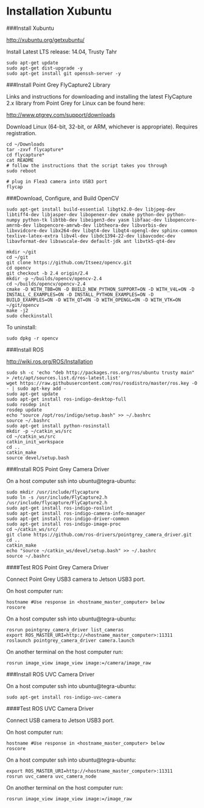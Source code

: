 Installation Xubuntu
====================


###Install Xubuntu

<http://xubuntu.org/getxubuntu/>

Install Latest LTS release: 14.04, Trusty Tahr

```shell
sudo apt-get update
sudo apt-get dist-upgrade -y
sudo apt-get install git openssh-server -y
```

###Install Point Grey FlyCapture2 Library

Links and instructions for downloading and installing the latest
FlyCapture 2.x library from Point Grey for Linux can be found here:

<http://www.ptgrey.com/support/downloads>

Download Linux (64-bit, 32-bit, or ARM, whichever is appropriate).
Requires registration.

```shell
cd ~/Downloads
tar -zxvf flycapture*
cd flycapture*
cat README
# follow the instructions that the script takes you through
sudo reboot
```

```shell
# plug in Flea3 camera into USB3 port
flycap
```

###Download, Configure, and Build OpenCV

```shell
sudo apt-get install build-essential libgtk2.0-dev libjpeg-dev libtiff4-dev libjasper-dev libopenexr-dev cmake python-dev python-numpy python-tk libtbb-dev libeigen3-dev yasm libfaac-dev libopencore-amrnb-dev libopencore-amrwb-dev libtheora-dev libvorbis-dev libxvidcore-dev libx264-dev libqt4-dev libqt4-opengl-dev sphinx-common texlive-latex-extra libv4l-dev libdc1394-22-dev libavcodec-dev libavformat-dev libswscale-dev default-jdk ant libvtk5-qt4-dev

mkdir ~/git
cd ~/git
git clone https://github.com/Itseez/opencv.git
cd opencv
git checkout -b 2.4 origin/2.4
mkdir -p ~/builds/opencv/opencv-2.4
cd ~/builds/opencv/opencv-2.4
cmake -D WITH_TBB=ON -D BUILD_NEW_PYTHON_SUPPORT=ON -D WITH_V4L=ON -D INSTALL_C_EXAMPLES=ON -D INSTALL_PYTHON_EXAMPLES=ON -D BUILD_EXAMPLES=ON -D WITH_QT=ON -D WITH_OPENGL=ON -D WITH_VTK=ON  ~/git/opencv
make -j2
sudo checkinstall
```

To uninstall:

```shell
sudo dpkg -r opencv
```

###Install ROS

<http://wiki.ros.org/ROS/Installation>

```shell
sudo sh -c 'echo "deb http://packages.ros.org/ros/ubuntu trusty main" > /etc/apt/sources.list.d/ros-latest.list'
wget https://raw.githubusercontent.com/ros/rosdistro/master/ros.key -O - | sudo apt-key add -
sudo apt-get update
sudo apt-get install ros-indigo-desktop-full
sudo rosdep init
rosdep update
echo "source /opt/ros/indigo/setup.bash" >> ~/.bashrc
source ~/.bashrc
sudo apt-get install python-rosinstall
mkdir -p ~/catkin_ws/src
cd ~/catkin_ws/src
catkin_init_workspace
cd ..
catkin_make
source devel/setup.bash
```

###Install ROS Point Grey Camera Driver

On a host computer ssh into ubuntu@tegra-ubuntu:

```shell
sudo mkdir /usr/include/flycapture
sudo ln -s /usr/include/FlyCapture2.h /usr/include/flycapture/FlyCapture2.h
sudo apt-get install ros-indigo-roslint
sudo apt-get install ros-indigo-camera-info-manager
sudo apt-get install ros-indigo-driver-common
sudo apt-get install ros-indigo-image-proc
cd ~/catkin_ws/src/
git clone https://github.com/ros-drivers/pointgrey_camera_driver.git
cd ..
catkin_make
echo "source ~/catkin_ws/devel/setup.bash" >> ~/.bashrc
source ~/.bashrc
```

####Test ROS Point Grey Camera Driver

Connect Point Grey USB3 camera to Jetson USB3 port.

On host computer run:

```shell
hostname #Use response in <hostname_master_computer> below
roscore
```

On a host computer ssh into ubuntu@tegra-ubuntu:

```shell
rosrun pointgrey_camera_driver list_cameras
export ROS_MASTER_URI=http://<hostname_master_computer>:11311
roslaunch pointgrey_camera_driver camera.launch
```

On another terminal on the host computer run:

```shell
rosrun image_view image_view image:=/camera/image_raw
```

###Install ROS UVC Camera Driver

On a host computer ssh into ubuntu@tegra-ubuntu:

```shell
sudo apt-get install ros-indigo-uvc-camera
```

####Test ROS UVC Camera Driver

Connect USB camera to Jetson USB3 port.

On host computer run:

```shell
hostname #Use response in <hostname_master_computer> below
roscore
```

On a host computer ssh into ubuntu@tegra-ubuntu:

```shell
export ROS_MASTER_URI=http://<hostname_master_computer>:11311
rosrun uvc_camera uvc_camera_node
```

On another terminal on the host computer run:

```shell
rosrun image_view image_view image:=/image_raw
```

